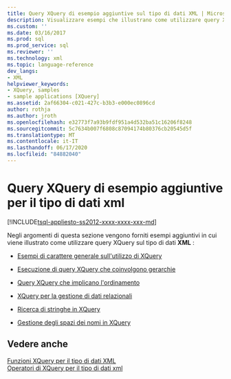 ```yaml
---
title: Query XQuery di esempio aggiuntive sul tipo di dati XML | Microsoft Docs
description: Visualizzare esempi che illustrano come utilizzare query XQuery sul tipo di dati XML.
ms.custom: ''
ms.date: 03/16/2017
ms.prod: sql
ms.prod_service: sql
ms.reviewer: ''
ms.technology: xml
ms.topic: language-reference
dev_langs:
- XML
helpviewer_keywords:
- XQuery, samples
- sample applications [XQuery]
ms.assetid: 2af66304-c021-427c-b3b3-e000ec0896cd
author: rothja
ms.author: jroth
ms.openlocfilehash: e32773f7a93b9fdf951a4d532ba51c16206f8248
ms.sourcegitcommit: 5c7634b007f6808c87094174b80376cb20545d5f
ms.translationtype: MT
ms.contentlocale: it-IT
ms.lasthandoff: 06/17/2020
ms.locfileid: "84882040"
---
```

# <a name="additional-sample-xqueries-against-the-xml-data-type"></a>Query XQuery di esempio aggiuntive per il tipo di dati xml
[!INCLUDE[tsql-appliesto-ss2012-xxxx-xxxx-xxx-md](../includes/tsql-appliesto-ss2012-xxxx-xxxx-xxx-md.md)]

  Negli argomenti di questa sezione vengono forniti esempi aggiuntivi in cui viene illustrato come utilizzare query XQuery sul tipo di dati **XML** :  
  
-   [Esempi di carattere generale sull'utilizzo di XQuery](../xquery/general-xquery-use-cases.md)  
  
-   [Esecuzione di query XQuery che coinvolgono gerarchie](../xquery/xqueries-involving-hierarchy.md)  
  
-   [Query XQuery che implicano l'ordinamento](../xquery/xqueries-involving-order.md)  
  
-   [XQuery per la gestione di dati relazionali](../xquery/xqueries-handling-relational-data.md)  
  
-   [Ricerca di stringhe in XQuery](../xquery/string-search-in-xquery.md)  
  
-   [Gestione degli spazi dei nomi in XQuery](../xquery/handling-namespaces-in-xquery.md)  
  
## <a name="see-also"></a>Vedere anche  
 [Funzioni XQuery per il tipo di dati XML](../xquery/xquery-functions-against-the-xml-data-type.md)   
 [Operatori di XQuery per il tipo di dati xml](../xquery/xquery-operators-against-the-xml-data-type.md)  
  
  
